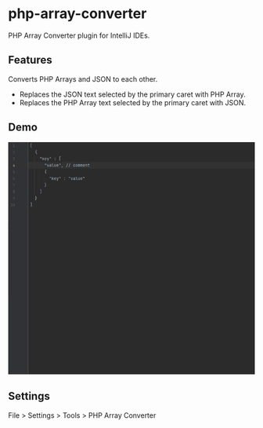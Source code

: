 # php-array-converter

PHP Array Converter plugin for IntelliJ IDEs.

## Features

Converts PHP Arrays and JSON to each other.

- Replaces the JSON text selected by the primary caret with PHP Array.
- Replaces the PHP Array text selected by the primary caret with JSON.

## Demo

![demo](./images/demo.gif)

## Settings

File > Settings > Tools > PHP Array Converter
